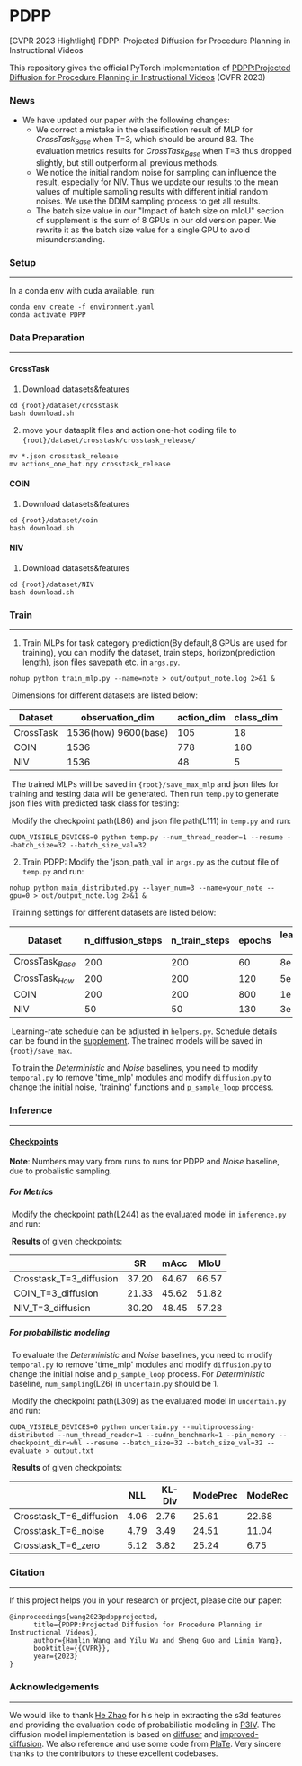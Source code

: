 # PDPP
[CVPR 2023 Hightlight] PDPP: Projected Diffusion for Procedure Planning in Instructional Videos

This repository gives the official PyTorch implementation of [PDPP:Projected Diffusion for Procedure Planning in Instructional Videos](https://arxiv.org/abs/2303.14676v2) (CVPR 2023)

### News
* We have updated our paper with the following changes:
  * We correct a mistake in the classification result of MLP for $CrossTask_{Base}$ when T=3, which should be around 83. The evaluation metrics results for $CrossTask_{Base}$ when T=3 thus dropped slightly, but still outperform all previous methods.
  * We notice the initial random noise for sampling can influence the result, especially for NIV. Thus we update our results to the mean values of multiple sampling results with different initial random noises. We use the DDIM sampling process to get all results.
  * The batch size value in our "Impact of batch size on mIoU" section of supplement is the sum of 8 GPUs in our old version paper. We rewrite it as the batch size value for a single GPU to avoid misunderstanding.

### Setup

------

In a conda env with cuda available, run:

```
conda env create -f environment.yaml
conda activate PDPP
```



### Data Preparation

------

#### CrossTask

1. Download datasets&features

```
cd {root}/dataset/crosstask
bash download.sh
```

2. move your datasplit files and action one-hot coding file to `{root}/dataset/crosstask/crosstask_release/`

```
mv *.json crosstask_release
mv actions_one_hot.npy crosstask_release
```



#### COIN

1. Download datasets&features

```
cd {root}/dataset/coin
bash download.sh
```



#### NIV

1. Download datasets&features

```
cd {root}/dataset/NIV
bash download.sh
```



### Train

------

1. Train MLPs for task category prediction(By default,8 GPUs are used for training), you can modify the dataset, train steps, horizon(prediction length), json files savepath etc. in `args.py`. 

```
nohup python train_mlp.py --name=note > out/output_note.log 2>&1 &
```

​	  Dimensions for different datasets are listed below:

| Dataset   | observation_dim      | action_dim | class_dim |
| --------- | -------------------- | ---------- | --------- |
| CrossTask | 1536(how) 9600(base) | 105        | 18        |
| COIN      | 1536                 | 778        | 180       |
| NIV       | 1536                 | 48         | 5         |

​	  The trained MLPs will be saved in `{root}/save_max_mlp` and json files for training and testing data will be generated. Then run `temp.py` to generate json files with predicted task class for testing:

​	  Modify the checkpoint path(L86) and json file path(L111) in `temp.py` and run:

```
CUDA_VISIBLE_DEVICES=0 python temp.py --num_thread_reader=1 --resume --batch_size=32 --batch_size_val=32
```


2. Train PDPP: Modify the 'json_path_val' in `args.py` as the output file of `temp.py` and run:

```
nohup python main_distributed.py --layer_num=3 --name=your_note --gpu=0 > out/output_note.log 2>&1 &
```


​	  Training settings for different datasets are listed below:

| Dataset            | n_diffusion_steps | n_train_steps | epochs | learning-rate |
| ------------------ | ----------------- | ------------- | ------ | ------------- |
| CrossTask$_{Base}$ | 200               | 200           | 60     | 8e-4          |
| CrossTask$_{How}$  | 200               | 200           | 120    | 5e-4          |
| COIN               | 200               | 200           | 800    | 1e-5          |
| NIV                | 50                | 50            | 130    | 3e-4          |

​	  Learning-rate schedule can be adjusted in `helpers.py`. Schedule details can be found in the [supplement](https://arxiv.org/abs/2303.14676). The trained models will be saved in `{root}/save_max`.

​	  To train the $Deterministic$ and $Noise$ baselines, you need to modify `temporal.py` to remove 'time_mlp' modules and modify `diffusion.py` to change the initial noise, 'training' functions and `p_sample_loop` process.



### Inference

------

#### [Checkpoints](https://box.nju.edu.cn/d/bea511b00c984c0c8bd6/)

**Note**: Numbers may vary from runs to runs for PDPP and $Noise$ baseline, due to probalistic sampling.

##### For Metrics

​	  Modify the checkpoint path(L244) as the evaluated model in `inference.py` and run:



​	  **Results** of given checkpoints:

|                         | SR    | mAcc  | MIoU  |
| ----------------------- | ----- | ----- | ----- |
| Crosstask_T=3_diffusion | 37.20 | 64.67 | 66.57 |
| COIN_T=3_diffusion      | 21.33 | 45.62 | 51.82 |
| NIV_T=3_diffusion       | 30.20 | 48.45 | 57.28 |



##### For probabilistic modeling

​	  To evaluate the $Deterministic$ and $Noise$ baselines, you need to modify `temporal.py` to remove 'time_mlp' modules and modify `diffusion.py` to change the initial noise and `p_sample_loop` process. For $Deterministic$ baseline, `num_sampling`(L26) in `uncertain.py` should be 1.

​	  Modify the checkpoint path(L309) as the evaluated model in `uncertain.py` and run:

```
CUDA_VISIBLE_DEVICES=0 python uncertain.py --multiprocessing-distributed --num_thread_reader=1 --cudnn_benchmark=1 --pin_memory --checkpoint_dir=whl --resume --batch_size=32 --batch_size_val=32 --evaluate > output.txt
```

​	  **Results** of given checkpoints:

|                         | NLL  | KL-Div | ModePrec | ModeRec |
| ----------------------- | ---- | ------ | -------- | ------- |
| Crosstask_T=6_diffusion | 4.06 | 2.76   | 25.61    | 22.68   |
| Crosstask_T=6_noise     | 4.79 | 3.49   | 24.51    | 11.04   |
| Crosstask_T=6_zero      | 5.12 | 3.82   | 25.24    | 6.75    |



### Citation

------

If this project helps you in your research or project, please cite our paper:

```
@inproceedings{wang2023pdppprojected,
      title={PDPP:Projected Diffusion for Procedure Planning in Instructional Videos}, 
      author={Hanlin Wang and Yilu Wu and Sheng Guo and Limin Wang},
      booktitle={{CVPR}},
      year={2023}
}
```



### Acknowledgements

------

We would like to thank [He Zhao](https://joehezhao.github.io/) for his help in extracting the s3d features and providing the evaluation code of probabilistic modeling in [P3IV](https://github.com/JoeHEZHAO/procedure-planing). The diffusion model implementation is based on [diffuser](https://github.com/jannerm/diffuser) and [improved-diffusion](https://github.com/openai/improved-diffusion). We also reference and use some code from [PlaTe](https://github.com/Jiankai-Sun/plate-pytorch). Very sincere thanks to the contributors to these excellent codebases.
